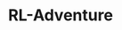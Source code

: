 ---
layout: page
title: 'RL-Adventure'
description: Learning command policies to play a text-based RPG game with various reinforcement learning methods.
img: assets/img/homeworld.jpg
redirect: https://github.com/k78ma/RL-Adventure
importance: 2
category: archived
---